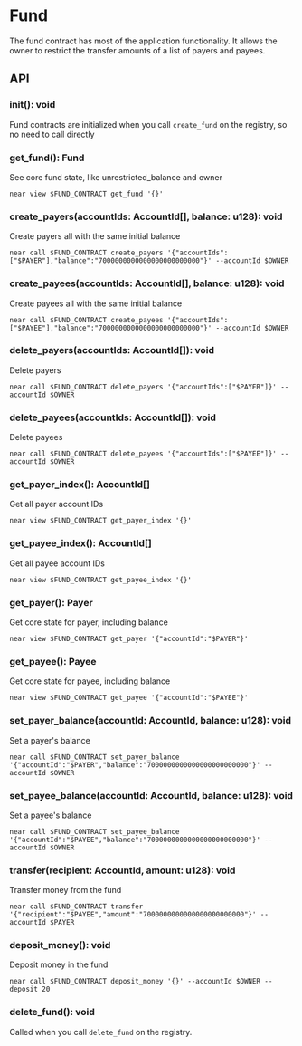 # Fund

The fund contract has most of the application functionality.  It allows the owner to restrict the transfer amounts
of a list of payers and payees.

## API

### init(): void

Fund contracts are initialized when you call `create_fund` on the registry, so no need to call directly

### get_fund(): Fund

See core fund state, like unrestricted_balance and owner

```
near view $FUND_CONTRACT get_fund '{}'
```

### create_payers(accountIds: AccountId[], balance: u128): void

Create payers all with the same initial balance

```
near call $FUND_CONTRACT create_payers '{"accountIds":["$PAYER"],"balance":"7000000000000000000000000"}' --accountId $OWNER
```

### create_payees(accountIds: AccountId[], balance: u128): void

Create payees all with the same initial balance

```
near call $FUND_CONTRACT create_payees '{"accountIds":["$PAYEE"],"balance":"7000000000000000000000000"}' --accountId $OWNER
```

### delete_payers(accountIds: AccountId[]): void

Delete payers

```
near call $FUND_CONTRACT delete_payers '{"accountIds":["$PAYER"]}' --accountId $OWNER
```

### delete_payees(accountIds: AccountId[]): void

Delete payees

```
near call $FUND_CONTRACT delete_payees '{"accountIds":["$PAYEE"]}' --accountId $OWNER
```

### get_payer_index(): AccountId[]

Get all payer account IDs

```
near view $FUND_CONTRACT get_payer_index '{}'
```

### get_payee_index(): AccountId[]

Get all payee account IDs

```
near view $FUND_CONTRACT get_payee_index '{}'
```

### get_payer(): Payer

Get core state for payer, including balance

```
near view $FUND_CONTRACT get_payer '{"accountId":"$PAYER"}'
```

### get_payee(): Payee

Get core state for payee, including balance

```
near view $FUND_CONTRACT get_payee '{"accountId":"$PAYEE"}'
```

### set_payer_balance(accountId: AccountId, balance: u128): void

Set a payer's balance

```
near call $FUND_CONTRACT set_payer_balance '{"accountId":"$PAYER","balance":"7000000000000000000000000"}' --accountId $OWNER
```

### set_payee_balance(accountId: AccountId, balance: u128): void

Set a payee's balance

```
near call $FUND_CONTRACT set_payee_balance '{"accountId":"$PAYEE","balance":"7000000000000000000000000"}' --accountId $OWNER
```

### transfer(recipient: AccountId, amount: u128): void

Transfer money from the fund

```
near call $FUND_CONTRACT transfer '{"recipient":"$PAYEE","amount":"7000000000000000000000000"}' --accountId $PAYER
```

### deposit_money(): void

Deposit money in the fund

```
near call $FUND_CONTRACT deposit_money '{}' --accountId $OWNER --deposit 20
```

### delete_fund(): void

Called when you call `delete_fund` on the registry.